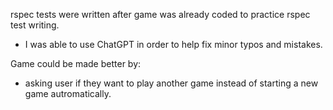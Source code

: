 rspec tests were written after game was already coded to practice rspec test writing. 
- I was able to use ChatGPT in order to help fix minor typos and mistakes.

Game could be made better by:
- asking user if they want to play another game instead of starting a new game autromatically.